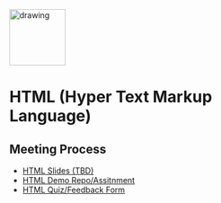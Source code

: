 <img src="https://i.imgur.com/Bzkqs5I.png" alt="drawing" width="100"/>

# HTML (Hyper Text Markup Language)

## Meeting Process
<!-- - [Git/GitHub Intro Presentation](https://docs.google.com/presentation/d/1vlFw8mo_maauvt0ro8b-DYpHEub8ZeY82qEkbexBe14/edit?usp=sharing) -->
<!-- - [Git/GitHub Demo (Repo)](https://github.com/r0m3c/TTP_2023_Git_Basics) -->
- [HTML Slides (TBD)]()
- [HTML Demo Repo/Assitnment](https://github.com/r0m3c/HTML_TTP_23)
- [HTML Quiz/Feedback Form](https://docs.google.com/forms/d/e/1FAIpQLSdQp4M3dGUxHYEfHCkn0X-e2he3zYIIWXDzRvUQbkjK88G1ng/viewform)
